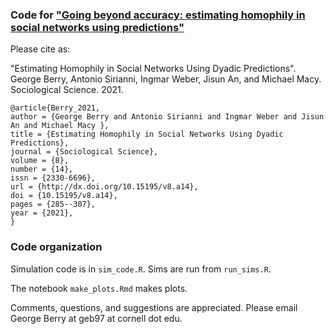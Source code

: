 ### Code for ["Going beyond accuracy: estimating homophily in social networks using predictions"](https://arxiv.org/abs/2001.11171)

Please cite as:

"Estimating Homophily in Social Networks Using Dyadic Predictions". George Berry, Antonio Sirianni, Ingmar Weber, Jisun An, and Michael Macy. Sociological Science. 2021.

```
@article{Berry_2021,
author = {George Berry and Antonio Sirianni and Ingmar Weber and Jisun An and Michael Macy },
title = {Estimating Homophily in Social Networks Using Dyadic Predictions},
journal = {Sociological Science},
volume = {8},
number = {14},
issn = {2330-6696},
url = {http://dx.doi.org/10.15195/v8.a14},
doi = {10.15195/v8.a14},
pages = {285--307},
year = {2021},
}
```

### Code organization

Simulation code is in `sim_code.R`. Sims are run from `run_sims.R`.

The notebook `make_plots.Rmd` makes plots.

Comments, questions, and suggestions are appreciated. Please email George Berry at geb97 at cornell dot edu.
